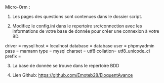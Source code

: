 Micro-Orm :
1. Les pages des questions sont contenues dans le dossier script.

2. Modifiez le config.ini dans le repertoire src/connection avec les informations de votre base de donnée pour créer une connexion à votre BD.

driver   = mysql
host = localhost
database = database
user = phpmyadmin
pass = mamann
type = mysql
charset  = utf8
collation= utf8_unicode_ci
prefix   =

3. La base de donnée se trouve dans le repertoire BDD

4. Lien Github: https://github.com/Emoteb28/EloquentAvance